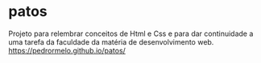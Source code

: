 # patos
Projeto para relembrar conceitos de Html e Css e para dar continuidade a uma tarefa da faculdade da matéria de desenvolvimento web.
https://pedrormelo.github.io/patos/
